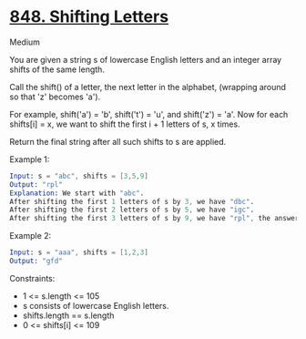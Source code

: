 # [848. Shifting Letters](https://leetcode.com/problems/shifting-letters/)

Medium

You are given a string s of lowercase English letters and an integer array shifts of the same length.

Call the shift() of a letter, the next letter in the alphabet, (wrapping around so that 'z' becomes 'a').

For example, shift('a') = 'b', shift('t') = 'u', and shift('z') = 'a'.
Now for each shifts[i] = x, we want to shift the first i + 1 letters of s, x times.

Return the final string after all such shifts to s are applied.

Example 1:

```s
Input: s = "abc", shifts = [3,5,9]
Output: "rpl"
Explanation: We start with "abc".
After shifting the first 1 letters of s by 3, we have "dbc".
After shifting the first 2 letters of s by 5, we have "igc".
After shifting the first 3 letters of s by 9, we have "rpl", the answer.
```

Example 2:

```s
Input: s = "aaa", shifts = [1,2,3]
Output: "gfd"
```

Constraints:

- 1 <= s.length <= 105
- s consists of lowercase English letters.
- shifts.length == s.length
- 0 <= shifts[i] <= 109
